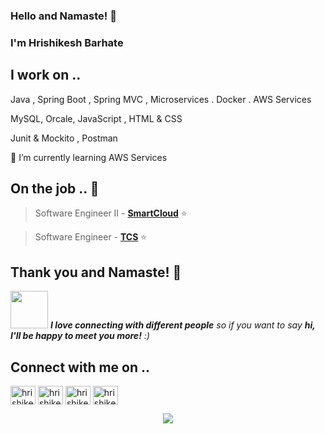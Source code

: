 ### Hello and Namaste! 🙏 

### I'm Hrishikesh Barhate

<!--
**hrishibarhate/hrishibarhate** is a ✨ _special_ ✨ repository because its `README.md` (this file) appears on your GitHub profile.

Here are some ideas to get you started:

- 🔭 I’m currently working on ...
- 🌱 I’m currently learning ...
- 👯 I’m looking to collaborate on ...
- 🤔 I’m looking for help with ...
- 💬 Ask me about ...
- 📫 How to reach me: ...
- 😄 Pronouns: ...
- ⚡ Fun fact: ...
--->

## I work on ..

Java , Spring Boot , Spring MVC , Microservices . Docker . AWS Services

MySQL, Orcale, JavaScript , HTML & CSS

Junit & Mockito , Postman

🌱 I’m currently learning AWS Services


## On the job .. 💯

> Software Engineer II - [**SmartCloud**](https://www.scispl.com/)  ⭐

> Software Engineer - [**TCS**](https://www.tcs.com/)  ⭐


## Thank you and Namaste! 🙏

<img src="https://media.giphy.com/media/LnQjpWaON8nhr21vNW/giphy.gif" width="60"> <em><b>I love connecting with different people</b> so if you want to say <b>hi, I'll be happy to meet you more!</b> :)</em>

## Connect with me on ..
<!-- section - social media icons -->
   <a href="https://www.linkedin.com/in/hrishikesh-barhate-b3540077" target="blank"><img align="center" src="https://cdn.jsdelivr.net/npm/simple-icons@3.0.1/icons/linkedin.svg" alt="hrishikeshbarhate" height="30" width="40" /></a>   <a href="https://stackoverflow.com/users/4401266/hrishikesh-barhate" target="blank"><img align="center" src="https://cdn.jsdelivr.net/npm/simple-icons@3.0.1/icons/stackoverflow.svg" alt="hrishikeshbarhate" height="30" width="40" /></a>
   <a href="https://github.com/hrishibarhate" target="blank"><img align="center" src="https://cdn.jsdelivr.net/npm/simple-icons@3.0.1/icons/github.svg" alt="hrishikeshbarhate" height="30" width="40" /></a>   <a href="hrishikeshbarhate@gmail.com" target="blank"><img align="center" src="https://cdn.jsdelivr.net/npm/simple-icons@3.0.1/icons/gmail.svg" alt="hrishikeshbarhate" height="30" width="40" /></a>

<!-- section - social media icons -->

<p align='center'>
<img align='center' src="https://visitor-badge.glitch.me/badge?page_id=hrishibarhate.visitor-badge">
 <p/>

